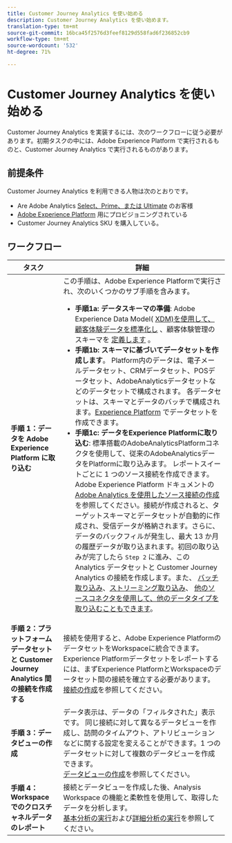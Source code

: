 ```yaml
---
title: Customer Journey Analytics を使い始める
description: Customer Journey Analytics を使い始めます。
translation-type: tm+mt
source-git-commit: 16bca45f2576d3feef8129d558fad6f236852cb9
workflow-type: tm+mt
source-wordcount: '532'
ht-degree: 71%

---
```



# Customer Journey Analytics を使い始める

Customer Journey Analytics を実装するには、次のワークフローに従う必要があります。初期タスクの中には、Adobe Experience Platform で実行されるものと、Customer Journey Analytics で実行されるものがあります。

## 前提条件

Customer Journey Analytics を利用できる人物は次のとおりです。

* Are Adobe Analytics [Select、Prime、または Ultimate](https://www.adobe.com/jp/analytics/compare-adobe-analytics-packages.html) のお客様
* [Adobe Experience Platform](https://www.adobe.com/jp/experience-platform.html) 用にプロビジョニングされている
* Customer Journey Analytics SKU を購入している。

## ワークフロー

| タスク | 詳細 |
|---|---|
| **手順 1：データを Adobe Experience Platform に取り込む** | この手順は、Adobe Experience Platformで実行され、次のいくつかのサブ手順を含みます。<ul><li>**手順1a: データスキーマの準備**: Adobe Experience Data Model( [XDM)を使用して、顧客体験データを標準化し](https://docs.adobe.com/content/help/ja-JP/experience-platform/xdm/home.translate.html) 、顧客体験管理のスキーマを [定義します](https://docs.adobe.com/content/help/ja-JP/experience-platform/tutorials/home.translate.html#!api-specification/markdown/narrative/tutorials/schema_editor_tutorial/schema_editor_tutorial.md) 。</li><li>**手順1b: スキーマに基づいてデータセットを作成します**。 Platform内のデータは、電子メールデータセット、CRMデータセット、POSデータセット、AdobeAnalyticsデータセットなどのデータセットで構成されます。 各データセットは、スキーマとデータのバッチで構成されます。[Experience Platform](https://docs.adobe.com/content/help/ja-JP/experience-platform/tutorials/home.translate.html#!api-specification/markdown/narrative/tutorials/creating_a_dataset_tutorial/creating_a_dataset_tutorial.md) でデータセットを作成できます。</li><li>**手順1c: データをExperience Platformに取り込む**: 標準搭載のAdobeAnalyticsPlatformコネクタを使用して、従来のAdobeAnalyticsデータをPlatformに取り込みます。 レポートスイートごとに 1 つのソース接続を作成できます。Adobe Experience Platform ドキュメントの [Adobe Analytics を使用したソース接続の作成](https://docs.adobe.com/content/help/ja-JP/experience-platform/tutorials/home.translate.html#!api-specification/markdown/narrative/tutorials/sources_tutorial/adobe-analytics-ui-tutorial.md)を参照してください。接続が作成されると、ターゲットスキーマとデータセットが自動的に作成され、受信データが格納されます。さらに、データのバックフィルが発生し、最大 13 か月の履歴データが取り込まれます。初回の取り込みが完了したら `Step 2` に進み、この Analytics データセットと Customer Journey Analytics の接続を作成します。また、 [バッチ取り込み](https://docs.adobe.com/content/help/ja-JP/experience-platform/ingestion/home.translate.html#!api-specification/markdown/narrative/technical_overview/ingest_architectural_overview/ingest_architectural_overview.md)、[ストリーミング取り込み](https://docs.adobe.com/content/help/ja-JP/experience-platform/ingestion/home.translate.html#!api-specification/markdown/narrative/technical_overview/streaming_ingest/streaming_ingest_overview.md)、 [他のソースコネクタを使用して、他のデータタイプを取り込むこともできます](https://docs.adobe.com/content/help/ja-JP/experience-platform/ingestion/home.translate.html#!api-specification/markdown/narrative/technical_overview/acp_connectors_overview/acp-connectors-overview.md)。</li></ul> |
| **手順 2：プラットフォームデータセットと Customer Journey Analytics 間の接続を作成する** | 接続を使用すると、Adobe Experience PlatformのデータセットをWorkspaceに統合できます。 Experience Platformデータセットをレポートするには、まずExperience PlatformとWorkspaceのデータセット間の接続を確立する必要があります。<br>[接続の作成](/help/connections/create-connection.md)を参照してください。 |
| **手順 3：データビューの作成** | データ表示は、データの「フィルタされた」表示です。 同じ接続に対して異なるデータビューを作成し、訪問のタイムアウト、アトリビューションなどに関する設定を変えることができます。1 つのデータセットに対して複数のデータビューを作成できます。<br>[データビューの作成](/help/data-views/create-dataview.md)を参照してください。 |
| **手順 4：Workspace でのクロスチャネルデータのレポート** | 接続とデータビューを作成した後、Analysis Workspace の機能と柔軟性を使用して、取得したデータを分析します。<br>[基本分析の実行](/help/analysis-workspace/perform-basic-analysis.md)および[詳細分析の実行](/help/analysis-workspace/perform-adv-analysis.md)を参照してください。 |
